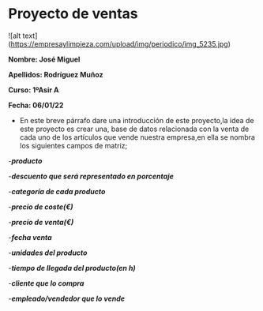 # Proyecto de ventas

![alt text] (https://empresaylimpieza.com/upload/img/periodico/img_5235.jpg)


**Nombre: José Miguel**


**Apellidos: Rodríguez Muñoz**


**Curso: 1ºAsir A**


**Fecha: 06/01/22**

* En este breve párrafo dare una introducción de este proyecto,la idea de este proyecto es crear una,
base de datos relacionada con la venta de cada uno de los artículos que vende nuestra empresa,en 
ella se nombra los siguientes campos de matriz;

-***producto***

-***descuento que será representado en porcentaje***

-***categoría de cada producto***

-***precio de coste(€)***

-***precio de venta(€)***

-***fecha venta***

-***unidades del producto***

-***tiempo de llegada del producto(en h)***

-***cliente que lo compra***

-***empleado/vendedor que lo vende***
     